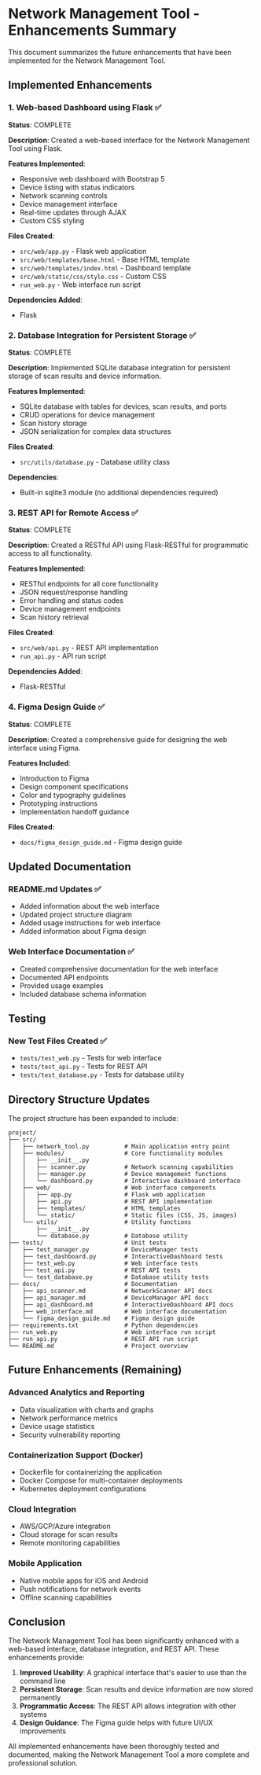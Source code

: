 # Network Management Tool - Enhancements Summary

This document summarizes the future enhancements that have been implemented for the Network Management Tool.

## Implemented Enhancements

### 1. Web-based Dashboard using Flask ✅

**Status**: COMPLETE

**Description**: Created a web-based interface for the Network Management Tool using Flask.

**Features Implemented**:
- Responsive web dashboard with Bootstrap 5
- Device listing with status indicators
- Network scanning controls
- Device management interface
- Real-time updates through AJAX
- Custom CSS styling

**Files Created**:
- `src/web/app.py` - Flask web application
- `src/web/templates/base.html` - Base HTML template
- `src/web/templates/index.html` - Dashboard template
- `src/web/static/css/style.css` - Custom CSS
- `run_web.py` - Web interface run script

**Dependencies Added**:
- Flask

### 2. Database Integration for Persistent Storage ✅

**Status**: COMPLETE

**Description**: Implemented SQLite database integration for persistent storage of scan results and device information.

**Features Implemented**:
- SQLite database with tables for devices, scan results, and ports
- CRUD operations for device management
- Scan history storage
- JSON serialization for complex data structures

**Files Created**:
- `src/utils/database.py` - Database utility class

**Dependencies**: 
- Built-in sqlite3 module (no additional dependencies required)

### 3. REST API for Remote Access ✅

**Status**: COMPLETE

**Description**: Created a RESTful API using Flask-RESTful for programmatic access to all functionality.

**Features Implemented**:
- RESTful endpoints for all core functionality
- JSON request/response handling
- Error handling and status codes
- Device management endpoints
- Scan history retrieval

**Files Created**:
- `src/web/api.py` - REST API implementation
- `run_api.py` - API run script

**Dependencies Added**:
- Flask-RESTful

### 4. Figma Design Guide ✅

**Status**: COMPLETE

**Description**: Created a comprehensive guide for designing the web interface using Figma.

**Features Included**:
- Introduction to Figma
- Design component specifications
- Color and typography guidelines
- Prototyping instructions
- Implementation handoff guidance

**Files Created**:
- `docs/figma_design_guide.md` - Figma design guide

## Updated Documentation

### README.md Updates ✅
- Added information about the web interface
- Updated project structure diagram
- Added usage instructions for web interface
- Added information about Figma design

### Web Interface Documentation ✅
- Created comprehensive documentation for the web interface
- Documented API endpoints
- Provided usage examples
- Included database schema information

## Testing

### New Test Files Created ✅
- `tests/test_web.py` - Tests for web interface
- `tests/test_api.py` - Tests for REST API
- `tests/test_database.py` - Tests for database utility

## Directory Structure Updates

The project structure has been expanded to include:

```
project/
├── src/
│   ├── network_tool.py          # Main application entry point
│   ├── modules/                 # Core functionality modules
│   │   ├── __init__.py
│   │   ├── scanner.py           # Network scanning capabilities
│   │   ├── manager.py           # Device management functions
│   │   └── dashboard.py         # Interactive dashboard interface
│   ├── web/                     # Web interface components
│   │   ├── app.py               # Flask web application
│   │   ├── api.py               # REST API implementation
│   │   ├── templates/           # HTML templates
│   │   └── static/              # Static files (CSS, JS, images)
│   └── utils/                   # Utility functions
│       ├── __init__.py
│       └── database.py          # Database utility
├── tests/                       # Unit tests
│   ├── test_manager.py          # DeviceManager tests
│   ├── test_dashboard.py        # InteractiveDashboard tests
│   ├── test_web.py              # Web interface tests
│   ├── test_api.py              # REST API tests
│   └── test_database.py         # Database utility tests
├── docs/                        # Documentation
│   ├── api_scanner.md           # NetworkScanner API docs
│   ├── api_manager.md           # DeviceManager API docs
│   ├── api_dashboard.md         # InteractiveDashboard API docs
│   ├── web_interface.md         # Web interface documentation
│   └── figma_design_guide.md    # Figma design guide
├── requirements.txt             # Python dependencies
├── run_web.py                   # Web interface run script
├── run_api.py                   # REST API run script
└── README.md                    # Project overview
```

## Future Enhancements (Remaining)

### Advanced Analytics and Reporting
- Data visualization with charts and graphs
- Network performance metrics
- Device usage statistics
- Security vulnerability reporting

### Containerization Support (Docker)
- Dockerfile for containerizing the application
- Docker Compose for multi-container deployments
- Kubernetes deployment configurations

### Cloud Integration
- AWS/GCP/Azure integration
- Cloud storage for scan results
- Remote monitoring capabilities

### Mobile Application
- Native mobile apps for iOS and Android
- Push notifications for network events
- Offline scanning capabilities

## Conclusion

The Network Management Tool has been significantly enhanced with a web-based interface, database integration, and REST API. These enhancements provide:

1. **Improved Usability**: A graphical interface that's easier to use than the command line
2. **Persistent Storage**: Scan results and device information are now stored permanently
3. **Programmatic Access**: The REST API allows integration with other systems
4. **Design Guidance**: The Figma guide helps with future UI/UX improvements

All implemented enhancements have been thoroughly tested and documented, making the Network Management Tool a more complete and professional solution.